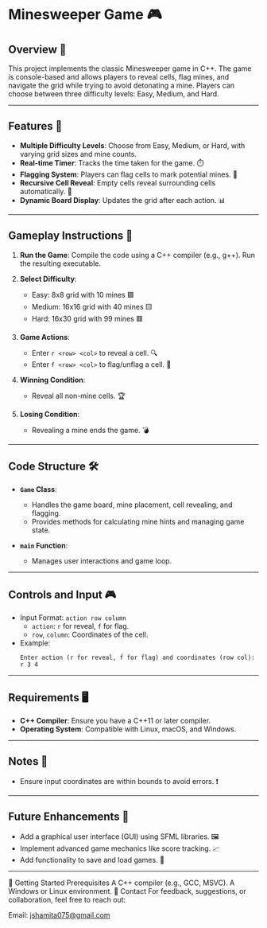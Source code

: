 # Minesweeper Game 🎮

## Overview 📝
This project implements the classic Minesweeper game in C++. The game is console-based and allows players to reveal cells, flag mines, and navigate the grid while trying to avoid detonating a mine. Players can choose between three difficulty levels: Easy, Medium, and Hard.

---

## Features 🌟
- **Multiple Difficulty Levels**: Choose from Easy, Medium, or Hard, with varying grid sizes and mine counts.
- **Real-time Timer**: Tracks the time taken for the game. ⏱️
- **Flagging System**: Players can flag cells to mark potential mines. 🚩
- **Recursive Cell Reveal**: Empty cells reveal surrounding cells automatically. 🔄
- **Dynamic Board Display**: Updates the grid after each action. 📊

---

## Gameplay Instructions 🎯
1. **Run the Game**:
   Compile the code using a C++ compiler (e.g., g++). Run the resulting executable.

2. **Select Difficulty**:
   - Easy: 8x8 grid with 10 mines 🟩
   - Medium: 16x16 grid with 40 mines 🟨
   - Hard: 16x30 grid with 99 mines 🟥

3. **Game Actions**:
   - Enter `r <row> <col>` to reveal a cell. 🔍
   - Enter `f <row> <col>` to flag/unflag a cell. 🚩

4. **Winning Condition**:
   - Reveal all non-mine cells. 🏆

5. **Losing Condition**:
   - Revealing a mine ends the game. 💣

---

## Code Structure 🛠️
- **`Game` Class**:
  - Handles the game board, mine placement, cell revealing, and flagging.
  - Provides methods for calculating mine hints and managing game state.

- **`main` Function**:
  - Manages user interactions and game loop.

---

## Controls and Input 🎮
- Input Format: `action row column`
  - `action`: `r` for reveal, `f` for flag.
  - `row`, `column`: Coordinates of the cell.
- Example:
  ```
  Enter action (r for reveal, f for flag) and coordinates (row col): r 3 4
  ```

---

## Requirements 🖥️
- **C++ Compiler**: Ensure you have a C++11 or later compiler.
- **Operating System**: Compatible with Linux, macOS, and Windows.

---

## Notes 📝
- Ensure input coordinates are within bounds to avoid errors. ❗

---

## Future Enhancements 🚀
- Add a graphical user interface (GUI) using SFML libraries. 🖼️
- Implement advanced game mechanics like score tracking. 📈
- Add functionality to save and load games. 💾

---
🚀 Getting Started
Prerequisites
A C++ compiler (e.g., GCC, MSVC).
A Windows or Linux environment.
📧 Contact For feedback, suggestions, or collaboration, feel free to reach out:

Email: jshamita075@gmail.com
